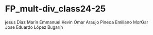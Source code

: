# FP_mult-div_class24-25

jesus
Díaz Marín Emmanuel
Kevin Omar Araujo Pineda
Emiliano MorGar
Jose Eduardo López Bugarín


